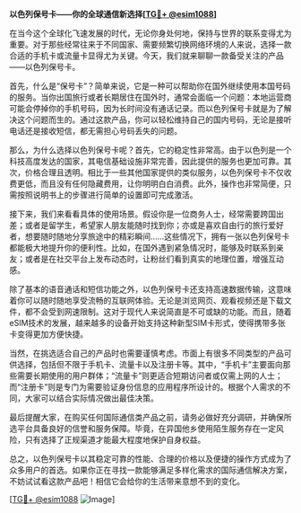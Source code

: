 **以色列保号卡——你的全球通信新选择[[TG💪+ @esim1088](https://t.me/s/esim1088)]**

在当今这个全球化飞速发展的时代，无论你身处何地，保持与世界的联系变得尤为重要。对于那些经常往来于不同国家、需要频繁切换网络环境的人来说，选择一款合适的手机卡或流量卡显得尤为关键。今天，我们就来聊聊一款备受关注的产品——以色列保号卡。

首先，什么是“保号卡”？简单来说，它是一种可以帮助你在国外继续使用本国号码的服务。当你出国旅行或者长期居住在国外时，通常会面临一个问题：本地运营商可能会停掉你的手机号码，因为长时间没有通话记录。而以色列保号卡就是为了解决这个问题而生的。通过这款产品，你可以轻松维持自己的国内号码，无论是接听电话还是接收短信，都无需担心号码丢失的问题。

那么，为什么选择以色列保号卡呢？首先，它的稳定性非常高。由于以色列是一个科技高度发达的国家，其电信基础设施非常完善，因此提供的服务也更加可靠。其次，价格合理且透明。相比于一些其他国家提供的类似服务，以色列保号卡不仅收费更低，而且没有任何隐藏费用，让你明明白白消费。此外，操作也非常简便，只需按照说明书上的步骤进行简单的设置即可完成激活。

接下来，我们来看看具体的使用场景。假设你是一位商务人士，经常需要跨国出差；或者是留学生，希望家人朋友能随时找到你；亦或是喜欢自由行的旅行爱好者，想要随时随地分享旅途中的精彩瞬间……这些情况下，拥有一张以色列保号卡都能极大地提升你的便利性。比如，在国外遇到紧急情况时，能够及时联系到亲友；或者是在社交平台上发布动态时，让粉丝们看到真实的地理位置，增强互动感。

除了基本的语音通话和短信功能之外，以色列保号卡还支持高速数据传输，这意味着你可以随时随地享受流畅的互联网体验。无论是浏览网页、观看视频还是下载文件，都不会受到网速限制。这对于现代人来说简直是不可或缺的功能。而且，随着eSIM技术的发展，越来越多的设备开始支持这种新型SIM卡形式，使得携带多张卡变得更加方便快捷。

当然，在挑选适合自己的产品时也需要谨慎考虑。市面上有很多不同类型的产品可供选择，包括但不限于手机卡、流量卡以及注册卡等。其中，“手机卡”主要面向那些需要长期使用的用户群体；“流量卡”则更适合短期访问者或仅需上网的人士；而“注册卡”则是专门为需要验证身份信息的应用程序所设计的。根据个人需求的不同，大家可以结合实际情况做出最佳决策。

最后提醒大家，在购买任何国际通信类产品之前，请务必做好充分调研，并确保所选平台具备良好的信誉和服务保障。毕竟，在异国他乡使用陌生服务存在一定风险，只有选择了正规渠道才能最大程度地保护自身权益。

总之，以色列保号卡以其稳定可靠的性能、合理的价格以及便捷的操作方式成为了众多用户的首选。如果你正在寻找一款能够满足多样化需求的国际通信解决方案，不妨试试看这款产品吧！相信它会给你的生活带来意想不到的变化。

[[TG💪+ @esim1088](https://t.me/s/esim1088) ![Image](https://i.postimg.cc/4NQfJmqS/Snipaste-2025-05-13-00-14-12.png)]